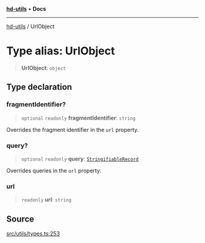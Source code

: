 [**hd-utils**](../README.md) • **Docs**

***

[hd-utils](../globals.md) / UrlObject

# Type alias: UrlObject

> **UrlObject**: `object`

## Type declaration

### fragmentIdentifier?

> `optional` `readonly` **fragmentIdentifier**: `string`

Overrides the fragment identifier in the `url` property.

### query?

> `optional` `readonly` **query**: [`StringifiableRecord`](StringifiableRecord.md)

Overrides queries in the `url` property.

### url

> `readonly` **url**: `string`

## Source

[src/utils/types.ts:253](https://github.com/AhmadHddad/h-utils/blob/5c76ff5de068cee019fc632d9da2e395721bb48f/src/utils/types.ts#L253)
